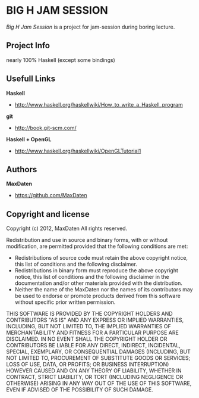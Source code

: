 BIG H JAM SESSION
=================

*Big H Jam Session* is a project for jam-session during boring lecture.

Project Info
------------

nearly 100% Haskell (except some bindings)

Usefull Links
-------------

**Haskell**

+ http://www.haskell.org/haskellwiki/How_to_write_a_Haskell_program

**git**

+ http://book.git-scm.com/

**Haskell + OpenGL**

+ http://www.haskell.org/haskellwiki/OpenGLTutorial1


Authors
-------

**MaxDaten**

+ https://github.com/MaxDaten

Copyright and license
---------------------
Copyright (c) 2012, MaxDaten
All rights reserved.

Redistribution and use in source and binary forms, with or without modification, are permitted provided that the following conditions are met:

* Redistributions of source code must retain the above copyright notice, this list of conditions and the following disclaimer.
* Redistributions in binary form must reproduce the above copyright notice, this list of conditions and the following disclaimer 
in the documentation and/or other materials provided with the distribution.
* Neither the name of the MaxDaten nor the names of its contributors may be used to endorse or promote products derived from this software without specific prior written permission.

THIS SOFTWARE IS PROVIDED BY THE COPYRIGHT HOLDERS AND CONTRIBUTORS "AS IS" AND ANY EXPRESS OR IMPLIED WARRANTIES, INCLUDING, BUT NOT LIMITED TO, 
THE IMPLIED WARRANTIES OF MERCHANTABILITY AND FITNESS FOR A PARTICULAR PURPOSE ARE DISCLAIMED. IN NO EVENT SHALL THE COPYRIGHT HOLDER OR 
CONTRIBUTORS BE LIABLE FOR ANY DIRECT, INDIRECT, INCIDENTAL, SPECIAL, EXEMPLARY, OR CONSEQUENTIAL DAMAGES (INCLUDING, BUT NOT LIMITED TO, PROCUREMENT 
OF SUBSTITUTE GOODS OR SERVICES; LOSS OF USE, DATA, OR PROFITS; OR BUSINESS INTERRUPTION) HOWEVER CAUSED AND ON ANY THEORY OF LIABILITY, 
WHETHER IN CONTRACT, STRICT LIABILITY, OR TORT (INCLUDING NEGLIGENCE OR OTHERWISE) ARISING IN ANY WAY OUT OF THE USE OF THIS SOFTWARE, EVEN IF ADVISED OF THE POSSIBILITY OF SUCH DAMAGE.